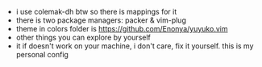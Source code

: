 - i use colemak-dh btw so there is mappings for it
- there is two package managers: packer & vim-plug
- theme in colors folder is https://github.com/Enonya/yuyuko.vim 
- other things you can explore by yourself
- it if doesn't work on your machine, i don't care, fix it yourself. this is my personal config

